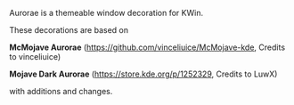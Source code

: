 Aurorae is a themeable window decoration for KWin.

These decorations are based on 

**McMojave Aurorae** (https://github.com/vinceliuice/McMojave-kde, Credits to vinceliuice)

**Mojave Dark Aurorae**  (https://store.kde.org/p/1252329, Credits to LuwX)

with additions and changes.
